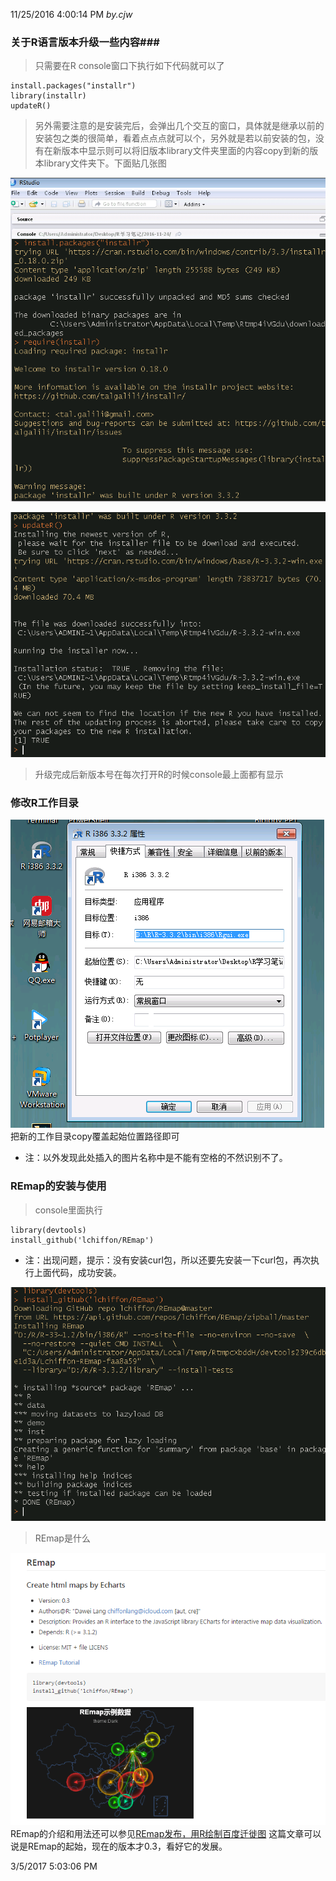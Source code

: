 11/25/2016 4:00:14 PM    *by.cjw*
### 关于R语言版本升级一些内容###
>只需要在R console窗口下执行如下代码就可以了

	install.packages("installr")
	library(installr)
	updateR()

> 另外需要注意的是安装完后，会弹出几个交互的窗口，具体就是继承以前的安装包之类的很简单，看着点点点就可以个，另外就是若以前安装的包，没有在新版本中显示则可以将旧版本library文件夹里面的内容copy到新的版本library文件夹下。下面贴几张图

![R updata](/md_pics/update.png)	

![R升级](/md_pics/sp20161125_155955.png)

> 升级完成后新版本号在每次打开R的时候console最上面都有显示

### 修改R工作目录 ###
![changewd](/md_pics/changewd.png)
把新的工作目录copy覆盖起始位置路径即可		

- 注：以外发现此处插入的图片名称中是不能有空格的不然识别不了。

### REmap的安装与使用 ###
> console里面执行

	library(devtools)
	install_github('lchiffon/REmap')



- 注：出现问题，提示：没有安装curl包，所以还要先安装一下curl包，再次执行上面代码，成功安装。

![remap](/md_pics/remap.png)

> REmap是什么

![REmapwhat](/md_pics/remapwhat.png)
REmap的介绍和用法还可以参见[REmap发布，用R绘制百度迁徙图](http://www.xueqing.tv/cms/article/view/id/10)
这篇文章可以说是REmap的起始，现在的版本才0.3，看好它的发展。

3/5/2017 5:03:06 PM 
